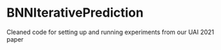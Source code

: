 # BNNIterativePrediction
Cleaned code for setting up and running experiments from our UAI 2021 paper
